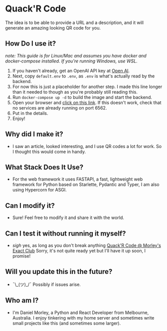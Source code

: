 # Quack'R Code

The idea is to be able to provide a URL and a description, and it will generate an amazing looking QR code for you.

## How Do I use it?

_note: This guide is for Linux/Mac and assumes you have docker and docker-compose installed. If you're running Windows, use WSL._

1. If you haven't already, get an OpenAI API key at [Open AI](https://beta.openai.com/).
2. Next, copy `default.env` to `.env`, as `.env` is what's actually read by the backend.
3. For now this is just a placeholder for another step. I made this line longer than it needed to though as you're probably still reading this.
4. Run `docker-compose up -d` to build the image and start the backend.
5. Open your browser and [click on this link](http://localhost:6562/docs). If this doesn't work, check that no services are already running on port 6562.
6. Put in the details.
7. Enjoy!

## Why did I make it?

- I saw an article, looked interesting, and I use QR codes a lot for work. So I thought this would come in handy.

## What Stack Does It Use?

- For the web framework it uses FASTAPI, a fast, lightweight web framework for Python based on Starlette, Pydantic and Typer, I am also using Hypercorn for ASGI.

## Can I modify it?

- Sure! Feel free to modify it and share it with the world.

## Can I test it without running it myself?

- _sigh_ yes, as long as you don't break anything [Quack'R Code @ Morley's Exact Club](https://qr.morleysexact.club/docs)
Sorry, it's not quite ready yet but I'll have it up soon, I promise!

## Will you update this in the future?

- ¯\\\_(ツ)\_/¯ Possibly if issues arise.

## Who am I?

- I'm Daniel Morley, a Python and React Developer from Melbourne, Australia. I enjoy tinkering with my home server and sometimes write small projects like this (and sometimes some larger).
